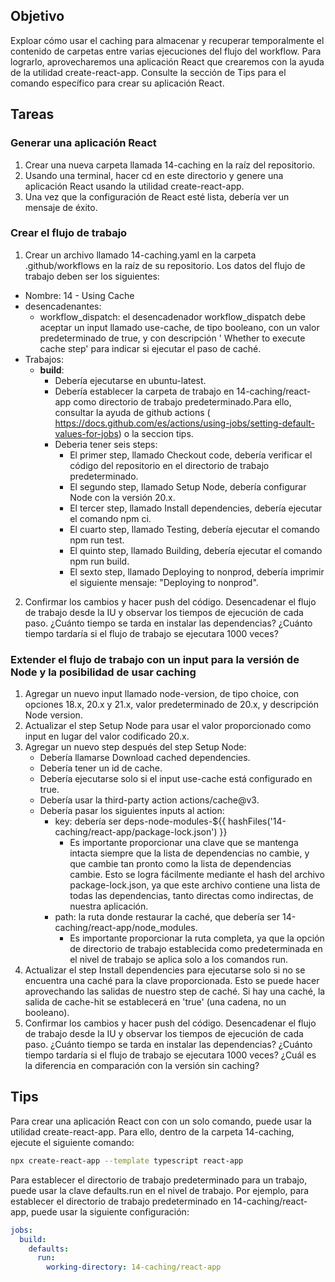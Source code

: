 ## Objetivo
Exploar cómo usar el caching para almacenar y recuperar temporalmente el contenido de carpetas entre varias ejecuciones del flujo del workflow.
Para lograrlo, aprovecharemos una aplicación React que crearemos con la ayuda de la utilidad create-react-app. Consulte la sección de Tips para el comando específico para crear su aplicación React. 

## Tareas

### Generar una aplicación React

1. Crear una nueva carpeta llamada 14-caching en la raíz del repositorio.
2. Usando una terminal, hacer cd en este directorio y genere una aplicación React usando la utilidad create-react-app.
3. Una vez que la configuración de React esté lista, debería ver un mensaje de éxito.

### Crear el flujo de trabajo

1. Crear un archivo llamado 14-caching.yaml en la carpeta .github/workflows en la raíz de su repositorio.  Los datos del flujo de trabajo deben ser los siguientes:
 - Nombre: 14 - Using Cache
 - desencadenantes:
   - workflow_dispatch: el desencadenador workflow_dispatch debe aceptar un input llamado use-cache, de tipo booleano, con un valor predeterminado de true, y con descripción ' Whether to execute cache step' para indicar si ejecutar el paso de caché.
 - Trabajos:
   - **build**:
     - Debería ejecutarse en ubuntu-latest.
     - Debería establecer la carpeta de trabajo en 14-caching/react-app como directorio de trabajo predeterminado.Para ello, consultar la ayuda de github actions (  https://docs.github.com/es/actions/using-jobs/setting-default-values-for-jobs) o la seccion tips.
     - Deberia tener seis steps:
       - El primer step, llamado Checkout code, debería verificar el código del repositorio en el directorio de trabajo predeterminado.
       - El segundo step, llamado Setup Node, debería configurar Node con la versión 20.x.
       - El tercer step, llamado Install dependencies, debería ejecutar el comando npm ci.
       - El cuarto step, llamado Testing, debería ejecutar el comando npm run test.
       - El quinto step, llamado Building, debería ejecutar el comando npm run build.
       - El sexto step, llamado Deploying to nonprod, debería imprimir el siguiente mensaje: "Deploying to nonprod".
2. Confirmar los cambios y hacer push del código. Desencadenar el flujo de trabajo desde la IU y observar los tiempos de ejecución de cada paso. ¿Cuánto tiempo se tarda en instalar las dependencias? ¿Cuánto tiempo tardaría si el flujo de trabajo se ejecutara 1000 veces?

### Extender el flujo de trabajo con un input para la versión de Node y la posibilidad de usar caching

1. Agregar un nuevo input llamado node-version, de tipo choice, con opciones 18.x, 20.x y 21.x, valor predeterminado de 20.x, y descripción Node version.
2. Actualizar el step Setup Node para usar el valor proporcionado como input en lugar del valor codificado 20.x.
3. Agregar un nuevo step después del step Setup Node:
   - Debería llamarse Download cached dependencies.
   - Debería tener un id de cache. 
   - Debería ejecutarse solo si el input use-cache está configurado en true.
   - Debería usar la third-party action actions/cache@v3.
   - Debería pasar los siguientes inputs al action:
     - key: debería ser deps-node-modules-${{ hashFiles('14-caching/react-app/package-lock.json') }} 
       -  Es importante proporcionar una clave que se mantenga intacta siempre que la lista de dependencias no cambie, y que cambie tan pronto como la lista de dependencias cambie. Esto se logra fácilmente mediante el hash del archivo package-lock.json, ya que este archivo contiene una lista de todas las dependencias, tanto directas como indirectas, de nuestra aplicación.
     - path: la ruta donde restaurar la caché, que debería ser 14-caching/react-app/node_modules. 
       -  Es importante proporcionar la ruta completa, ya que la opción de directorio de trabajo establecida como predeterminada en el nivel de trabajo se aplica solo a los comandos run.
4. Actualizar el step Install dependencies para ejecutarse solo si no se encuentra una caché para la clave proporcionada. Esto se puede hacer aprovechando las salidas de nuestro step de caché. Si hay una caché, la salida de cache-hit se establecerá en 'true' (una cadena, no un booleano).
5. Confirmar los cambios y hacer push del código. Desencadenar el flujo de trabajo desde la IU y observar los tiempos de ejecución de cada paso. ¿Cuánto tiempo se tarda en instalar las dependencias? ¿Cuánto tiempo tardaría si el flujo de trabajo se ejecutara 1000 veces? ¿Cuál es la diferencia en comparación con la versión sin caching?

## Tips

Para crear una aplicación React con con un solo comando, puede usar la utilidad create-react-app. Para ello, dentro de la carpeta 14-caching, ejecute el siguiente comando:

```bash
npx create-react-app --template typescript react-app
```

Para establecer el directorio de trabajo predeterminado para un trabajo, puede usar la clave defaults.run en el nivel de trabajo. Por ejemplo, para establecer el directorio de trabajo predeterminado en 14-caching/react-app, puede usar la siguiente configuración:

```yaml
jobs:
  build:
    defaults:
      run:
        working-directory: 14-caching/react-app
```
